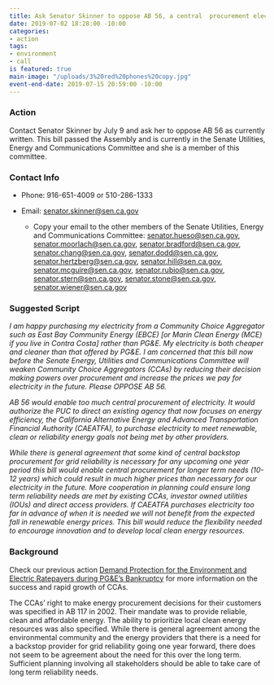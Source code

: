 ```yaml
---
title: Ask Senator Skinner to oppose AB 56, a central  procurement electricity bill
date: 2019-07-02 18:28:00 -10:00
categories:
- action
tags:
- environment
- call
is featured: true
main-image: "/uploads/3%20red%20phones%20copy.jpg"
event-end-date: 2019-07-15 20:59:00 -10:00
---
```


### Action

Contact Senator Skinner by July 9 and ask her to oppose AB 56 as currently written. This bill passed the Assembly and is currently in the Senate Utilities, Energy and Communications Committee and she is a member of this committee.

### Contact Info

* Phone: 916-651-4009 or 510-286-1333

* Email: [senator.skinner@sen.ca.gov](mailto:senator.skinner@sen.ca.gov)

  * Copy your email to the other members of the Senate Utilities, Energy and Communications Committee:  senator.hueso@sen.ca.gov, senator.moorlach@sen.ca.gov, senator.bradford@sen.ca.gov, senator.chang@sen.ca.gov, senator.dodd@sen.ca.gov, senator.hertzberg@sen.ca.gov, senator.hill@sen.ca.gov, senator.mcguire@sen.ca.gov, senator.rubio@sen.ca.gov, senator.stern@sen.ca.gov, senator.stone@sen.ca.gov, senator.wiener@sen.ca.gov

### Suggested Script

*I am happy purchasing my electricity from a Community Choice Aggregator such as East Bay Community Energy (EBCE) \[or Marin Clean Energy (MCE) if you live in Contra Costa\] rather than PG&E. My electricity is both cheaper and cleaner than that offered by PG&E. I am concerned that this bill now before the Senate Energy, Utilities and Communications Committee will weaken Community Choice Aggregators (CCAs) by reducing their decision making powers over procurement and increase the prices we pay for electricity in the future. Please OPPOSE AB 56.*

*AB 56 would enable too much central procurement of electricity. It would authorize the PUC to direct an existing agency that now focuses on energy efficiency, the California Alternative Energy and Advanced Transportation Financial Authority (CAEATFA), to purchase electricity to meet renewable, clean or reliability energy goals not being met by other providers.*

*While there is general agreement that some kind of central backstop procurement for grid reliability is necessary for any upcoming one year period this bill would enable central procurement for longer term needs (10-12 years) which could result in much higher prices than necessary for our electricity in the future. More cooperation in planning could ensure long term reliability needs are met by existing CCAs, investor owned utilities (IOUs) and direct access providers. If CAEATFA purchases electricity too far in advance of when it is needed we will not benefit from the expected fall in renewable energy prices. This bill would reduce the flexibility needed to encourage innovation and to develop local clean energy resources.*

### Background

Check our previous action [Demand Protection for the Environment and Electric Ratepayers during PG&E’s Bankruptcy](https://indivisibleberkeley.org/action/demand-accountability-in-clean-energy-and-ratepayer-protections) for more information on the success and rapid growth of CCAs.

The CCAs’ right to make energy procurement decisions for their customers was specified in AB 117 in 2002. Their mandate was to provide reliable, clean and affordable energy. The ability to prioritize local clean energy resources was also specified. While there is general agreement among the environmental community and the energy providers that there is a need for a backstop provider for grid reliability going one year forward, there does not seem to be agreement about the need for this over the long term. Sufficient planning involving all stakeholders should be able to take care of long term reliability needs.